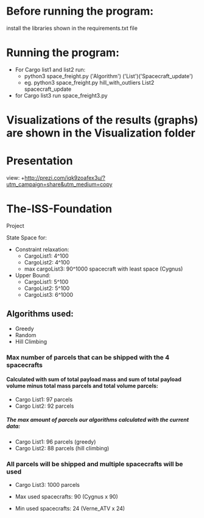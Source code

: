# Before running the program:
install the libraries shown in the requirements.txt file

# Running the program:
+ For Cargo list1 and list2 run:
    - python3 space_freight.py ('Algorithm') ('List')('Spacecraft_update')
    - eg. python3 space_freight.py hill_with_outliers List2 spacecraft_update
+ for Cargo list3 run space_freight3.py

# Visualizations of the results (graphs) are shown in the Visualization folder

# Presentation
   view:
   +http://prezi.com/iqk9zoafex3u/?utm_campaign=share&utm_medium=copy

# The-ISS-Foundation
Project

State Space for:
+ Constraint relaxation:
  + CargoList1:
      4^100
  + CargoList2:
      4^100
  + max cargoList3:
      90^1000
spacecraft with least space (Cygnus)
+ Upper Bound:
  + CargoList1:
      5^100
  + CargoList2:
      5^100
  + CargoList3:
      6^1000

## Algorithms used:
+ Greedy
+ Random
+ Hill Climbing

### Max number of parcels that can be shipped with the 4 spacecrafts
#### Calculated with sum of total payload mass and sum of total payload volume minus total mass parcels and total volume parcels:
+ Cargo List1: 97 parcels
+ Cargo List2: 92 parcels
##### The max amount of parcels our algorithms calculated with the current data:
+ Cargo List1: 96 parcels (greedy)
+ Cargo List2: 88 parcels (hill climbing)

### All parcels will be shipped and multiple spacecrafts will be used
+ Cargo List3: 1000 parcels

+ Max used spacecrafts: 90 (Cygnus x 90)
+ Min used spacecrafts: 24 (Verne_ATV x 24)
